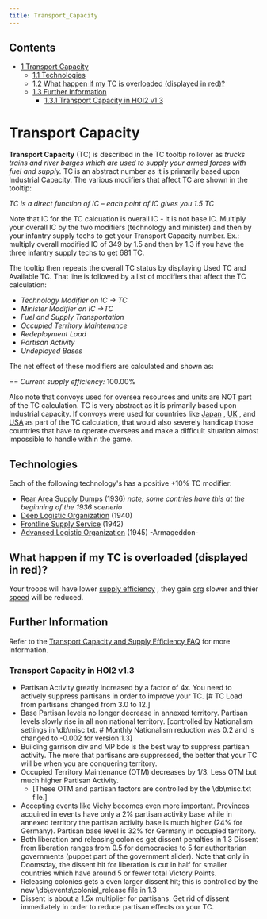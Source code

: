 ```yaml
---
title: Transport_Capacity
---
```



## Contents

-   [ 1 Transport Capacity ](#Transport_Capacity)
    -   [ 1.1 Technologies ](#Technologies)
    -   [ 1.2 What happen if my TC is overloaded (displayed in red)?
        ](#What_happen_if_my_TC_is_overloaded_.28displayed_in_red.29.3F)
    -   [ 1.3 Further Information ](#Further_Information)
        -   [ 1.3.1 Transport Capacity in HOI2 v1.3
            ](#Transport_Capacity_in_HOI2_v1.3)

#  Transport Capacity 

**Transport Capacity** (TC) is described in the TC tooltip rollover as
*trucks trains and river barges which are used to supply your armed
forces with fuel and supply.* TC is an abstract number as it is
primarily based upon Industrial Capacity. The various modifiers that
affect TC are shown in the tooltip:

*TC is a direct function of IC – each point of IC gives you 1.5 TC*

Note that IC for the TC calcuation is overall IC - it is not base IC.
Multiply your overall IC by the two modifiers (technology and minister)
and then by your infantry supply techs to get your Transport Capacity
number. Ex.: multiply overall modified IC of 349 by 1.5 and then by 1.3
if you have the three infantry supply techs to get 681 TC.

The tooltip then repeats the overall TC status by displaying Used TC and
Available TC. That line is followed by a list of modifiers that affect
the TC calculation:

-   *Technology Modifier on IC -\> TC*
-   *Minister Modifier on IC -\>TC*
-   *Fuel and Supply Transportation*
-   *Occupied Territory Maintenance*
-   *Redeployment Load*
-   *Partisan Activity*
-   *Undeployed Bases*

  
The net effect of these modifiers are calculated and shown as:

*== Current supply efficiency:* 100.00%

Also note that convoys used for oversea resources and units are NOT part
of the TC calculation. TC is very abstract as it is primarily based upon
Industrial capacity. If convoys were used for countries like
[Japan](/wiki/Japan "Japan") ,
[UK](/wiki/index.php?title=UK&action=edit&redlink=1 "UK (page does not exist)")
, and [USA](/wiki/USA "USA") as part of the TC calculation, that would
also severely handicap those countries that have to operate overseas and
make a difficult situation almost impossible to handle within the game.

##  Technologies 

Each of the following technology's has a positive +10% TC modifier:

-   [Rear Area Supply
    Dumps](/wiki/Infantry_Tech_Tree#Rear_Area_Supply_Dumps "Infantry Tech Tree") (1936)
    *note; some contries have this at the beginning of the 1936
    scenerio*
-   [Deep Logistic
    Organization](/wiki/Infantry_Tech_Tree#Deep_Logistic_Organization "Infantry Tech Tree")
    (1940)
-   [Frontline Supply
    Service](/wiki/Infantry_Tech_Tree#Frontline_Supply_Service "Infantry Tech Tree")
    (1942)
-   [Advanced Logistic
    Organization](/wiki/index.php?title=Advanced_Logistic_Organization&action=edit&redlink=1 "Advanced Logistic Organization (page does not exist)") (1945)
    -Armageddon-

##    What happen if my TC is overloaded (displayed in red)? 

Your troops will have lower [supply
efficiency](/wiki/index.php?title=Supply_efficiency&action=edit&redlink=1 "Supply efficiency (page does not exist)")
, they gain
[org](/wiki/index.php?title=Org&action=edit&redlink=1 "Org (page does not exist)")
slower and thier
[speed](/wiki/index.php?title=Speed&action=edit&redlink=1 "Speed (page does not exist)")
will be reduced.

##  Further Information 

Refer to the [Transport Capacity and Supply Efficiency
FAQ](/wiki/Transport_Capacity_and_Supply_Efficiency_FAQ "Transport Capacity and Supply Efficiency FAQ")
for more information.

###  Transport Capacity in HOI2 v1.3 

-   Partisan Activity greatly increased by a factor of 4x. You need to
    actively suppress partisans in order to improve your TC. \[# TC Load
    from partisans changed from 3.0 to 12.\]
-   Base Partisan levels no longer decrease in annexed territory.
    Partisan levels slowly rise in all non national territory.
    \[controlled by Nationalism settings in \db\misc.txt. \# Monthly
    Nationalism reduction was 0.2 and is changed to -0.002 for version
    1.3\]
-   Building garrison div and MP bde is the best way to suppress
    partisan activity. The more that partisans are suppressed, the
    better that your TC will be when you are conquering territory.
-   Occupied Territory Maintenance (OTM) decreases by 1/3. Less OTM but
    much higher Partisan Activity.
    -   \[These OTM and partisan factors are controlled by the
        \db\misc.txt file.\]
-   Accepting events like Vichy becomes even more important. Provinces
    acquired in events have only a 2% partisan activity base while in
    annexed territory the partisan activity base is much higher (24% for
    Germany). Partisan base level is 32% for Germany in occupied
    territory.
-   Both liberation and releasing colonies get dissent penalties in 1.3
    Dissent from liberation ranges from 0.5 for democracies to 5 for
    authoritarian governments (puppet part of the government slider).
    Note that only in Doomsday, the dissent hit for liberation is cut in
    half for smaller countries which have around 5 or fewer total
    Victory Points.
-   Releasing colonies gets a even larger dissent hit; this is
    controlled by the new \db\events\colonial_release file in 1.3
-   Dissent is about a 1.5x multiplier for partisans. Get rid of dissent
    immediately in order to reduce partisan effects on your TC.
